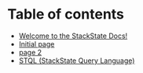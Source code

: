 # Table of contents

* [Welcome to the StackState Docs!](new-front.md)
* [Initial page](README.md)
* [page 2](page-2.md)
* [STQL \(StackState Query Language\)](test_ref.md)
